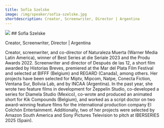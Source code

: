 ```yaml
---
title: Sofía Szelske 
image: /img/speaker/sofia-szelske.jpg
shortdescription: Creator, Screenwriter, Director | Argentina
---
```

<img src="/img/speaker/sofia-szelske.jpg">
## Sofía Szelske  

Creator, Screenwriter, Director | Argentina

Creator, screenwriter, and co-director of Naturaleza Muerta (Warner Media Latin America), winner of Best Series at die Seriale 2023 and the Produ Awards 2022. Screenwriter and director of Después de las 12, a short film awarded by Historias Breves, premiered at the Mar del Plata Film Festival and selected at BIFFF (Belgium) and REGARD (Canada), among others. Her projects have been selected for Miptv, Mipcom, Natpe, Conecta Fiction, Ventana Sur, Bolivia Lab, and by INCAA (Argentina). In the past year, she wrote two feature films in development for Zeppelin Studio, co-developed a series for Diamela Studio (Mexico), co-wrote and produced an animated short for Kik Compounds (Belgium), and worked as a script doctor on two award-winning feature films for the international production company El Colchón Entertainment. Additionally, two of her projects were selected by Amazon South America and Sony Pictures Television to pitch at IBERSERIES 2025 (Spain).